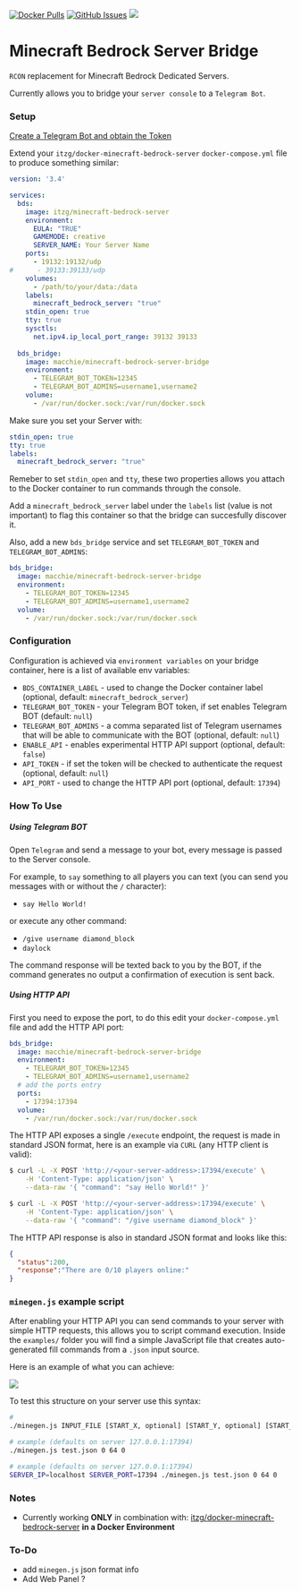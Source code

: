 [![Docker Pulls](https://img.shields.io/docker/pulls/macchie/minecraft-bedrock-server-bridge.svg)](https://hub.docker.com/r/macchie/minecraft-bedrock-server-bridge/)
[![GitHub Issues](https://img.shields.io/github/issues-raw/macchie/minecraft-bedrock-server-bridge.svg)](https://github.com/macchie/minecraft-bedrock-server-bridge/issues)
[![](https://img.shields.io/badge/Donate-Buy%20me%20a%20coffee-orange.svg)](https://www.buymeacoffee.com/macchie)
# Minecraft Bedrock Server Bridge

`RCON` replacement for Minecraft Bedrock Dedicated Servers.

Currently allows you to bridge your `server console` to a `Telegram Bot`.

### Setup

[Create a Telegram Bot and obtain the Token](https://core.telegram.org/bots#3-how-do-i-create-a-bot)

Extend your `itzg/docker-minecraft-bedrock-server` `docker-compose.yml` file to produce something similar:

```yaml
version: '3.4'

services:
  bds:
    image: itzg/minecraft-bedrock-server
    environment:
      EULA: "TRUE"
      GAMEMODE: creative
      SERVER_NAME: Your Server Name
    ports:
      - 19132:19132/udp
#      - 39133:39133/udp
    volumes:
      - /path/to/your/data:/data
    labels:
      minecraft_bedrock_server: "true"
    stdin_open: true
    tty: true
    sysctls:
      net.ipv4.ip_local_port_range: 39132 39133
  
  bds_bridge:
    image: macchie/minecraft-bedrock-server-bridge
    environment:
      - TELEGRAM_BOT_TOKEN=12345
      - TELEGRAM_BOT_ADMINS=username1,username2
    volume:
      - /var/run/docker.sock:/var/run/docker.sock
```

Make sure you set your Server with:

```yaml
stdin_open: true
tty: true
labels:
  minecraft_bedrock_server: "true"
```

Remeber to set `stdin_open` and `tty`, these two properties allows you attach to the Docker container to run commands through the console.

Add a `minecraft_bedrock_server` label under the `labels` list (value is not important) to flag this container so that the bridge can succesfully discover it.

Also, add a new `bds_bridge` service and set `TELEGRAM_BOT_TOKEN` and `TELEGRAM_BOT_ADMINS`:

```yaml
bds_bridge:
  image: macchie/minecraft-bedrock-server-bridge
  environment:
    - TELEGRAM_BOT_TOKEN=12345
    - TELEGRAM_BOT_ADMINS=username1,username2
  volume:
    - /var/run/docker.sock:/var/run/docker.sock
```

### Configuration

Configuration is achieved via `environment variables` on your bridge container, here is a list of available env variables:

- `BDS_CONTAINER_LABEL` - used to change the Docker container label (optional, default: `minecraft_bedrock_server`)
- `TELEGRAM_BOT_TOKEN` - your Telegram BOT token, if set enables Telegram BOT (default: `null`)
- `TELEGRAM_BOT_ADMINS` - a comma separated list of Telegram usernames that will be able to communicate with the BOT (optional, default: `null`)
- `ENABLE_API` - enables experimental HTTP API support (optional, default: `false`)
- `API_TOKEN` - if set the token will be checked to authenticate the request (optional, default: `null`)
- `API_PORT` - used to change the HTTP API port (optional, default: `17394`)

### How To Use

##### Using Telegram BOT

Open `Telegram` and send a message to your bot, every message is passed to the Server console.

For example, to `say` something to all players you can text (you can send you messages with or without the `/` character):

- `say Hello World!`

or execute any other command:

- `/give username diamond_block`
- `daylock`

The command response will be texted back to you by the BOT, if the command generates no output a confirmation of execution is sent back.

##### Using HTTP API

First you need to expose the port, to do this edit your `docker-compose.yml` file and add the HTTP API port:

```yaml
bds_bridge:
  image: macchie/minecraft-bedrock-server-bridge
  environment:
    - TELEGRAM_BOT_TOKEN=12345
    - TELEGRAM_BOT_ADMINS=username1,username2
  # add the ports entry
  ports:
    - 17394:17394
  volume:
    - /var/run/docker.sock:/var/run/docker.sock
```

The HTTP API exposes a single `/execute` endpoint, the request is made in standard JSON format, here is an example via `CURL` (any HTTP client is valid):

```bash
$ curl -L -X POST 'http://<your-server-address>:17394/execute' \
    -H 'Content-Type: application/json' \
    --data-raw '{ "command": "say Hello World!" }'
```

```bash
$ curl -L -X POST 'http://<your-server-address>:17394/execute' \
    -H 'Content-Type: application/json' \
    --data-raw '{ "command": "/give username diamond_block" }'
```

The HTTP API response is also in standard JSON format and looks like this:

```json
{
  "status":200,
  "response":"There are 0/10 players online:"
}
```

### `minegen.js` example script

After enabling your HTTP API you can send commands to your server with simple HTTP requests, this allows you to script command execution.
Inside the `examples/` folder you will find a simple JavaScript file that creates auto-generated fill commands from a `.json` input source.

Here is an example of what you can achieve:

![](docs/minegen.gif)

To test this structure on your server use this syntax:

```bash
# 
./minegen.js INPUT_FILE [START_X, optional] [START_Y, optional] [START_Z, optional]

# example (defaults on server 127.0.0.1:17394)
./minegen.js test.json 0 64 0

# example (defaults on server 127.0.0.1:17394)
SERVER_IP=localhost SERVER_PORT=17394 ./minegen.js test.json 0 64 0
```
### Notes

- Currently working **ONLY** in combination with: [itzg/docker-minecraft-bedrock-server](https://github.com/itzg/docker-minecraft-bedrock-server) **in a Docker Environment**
### To-Do

- add `minegen.js` json format info
- Add Web Panel ?

